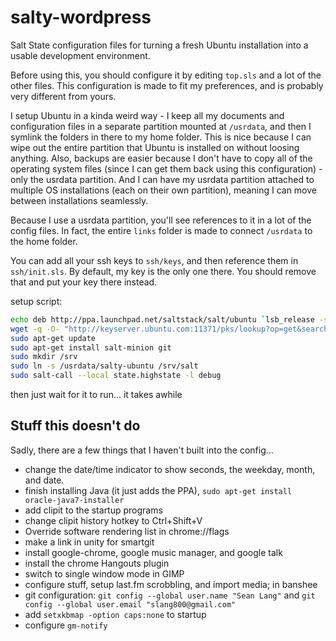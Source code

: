 # salty-wordpress
Salt State configuration files for turning a fresh Ubuntu installation into a usable development environment.

Before using this, you should configure it by editing `top.sls` and a lot of the other files. This configuration is made to fit my preferences, and is probably very different from yours.

I setup Ubuntu in a kinda weird way - I keep all my documents and configuration files in a separate partition mounted at `/usrdata`, and then I symlink the folders in there to my home folder. This is nice because I can wipe out the entire partition that Ubuntu is installed on without loosing anything. Also, backups are easier because I don't have to copy all of the operating system files (since I can get them back using this configuration) - only the usrdata partition. And I can have my usrdata partition attached to multiple OS installations (each on their own partition), meaning I can move between installations seamlessly.

Because I use a usrdata partition, you'll see references to it in a lot of the config files. In fact, the entire `links` folder is made to connect `/usrdata` to the home folder.

You can add all your ssh keys to `ssh/keys`, and then reference them in `ssh/init.sls`. By default, my key is the only one there. You should remove that and put your key there instead.

setup script:
```bash
echo deb http://ppa.launchpad.net/saltstack/salt/ubuntu `lsb_release -sc` main | sudo tee /etc/apt/sources.list.d/saltstack.list
wget -q -O- "http://keyserver.ubuntu.com:11371/pks/lookup?op=get&search=0x4759FA960E27C0A6" | sudo apt-key add -
sudo apt-get update
sudo apt-get install salt-minion git
sudo mkdir /srv
sudo ln -s /usrdata/salty-ubuntu /srv/salt
sudo salt-call --local state.highstate -l debug
```

then just wait for it to run... it takes awhile

## Stuff this doesn't do
Sadly, there are a few things that I haven't built into the config...

 - change the date/time indicator to show seconds, the weekday, month, and date.
 - finish installing Java (it just adds the PPA), `sudo apt-get install oracle-java7-installer`
 - add clipit to the startup programs
 - change clipit history hotkey to Ctrl+Shift+V
 - Override software rendering list in chrome://flags
 - make a link in unity for smartgit
 - install google-chrome, google music manager, and google talk
 - install the chrome Hangouts plugin
 - switch to single window mode in GIMP
 - configure stuff, setup last.fm scrobbling, and import media; in banshee
 - git configuration: `git config --global user.name "Sean Lang"` and `git config --global user.email "slang800@gmail.com"`
 - add `setxkbmap -option caps:none` to startup
 - configure `gm-notify`
